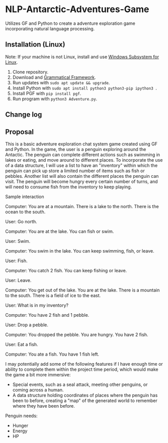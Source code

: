 # NLP-Antarctic-Adventures-Game

Utilizes GF and Python to create a adventure exploration game incorporating natural language processing.

## Installation (Linux)

Note: If your machine is not Linux, install and use [Windows Subsystem for Linux](https://learn.microsoft.com/en-us/windows/wsl/install).

1. Clone repository.
2. Download and [Grammatical Framework](https://www.grammaticalframework.org/download/index-3.11.html).
3. Run updates with `sudo apt update && upgrade`.
4. Install Python with `sudo apt install python3 python3-pip ipython3 `.
5. Install PGF with `pip install pgf`.
6. Run program with `python3 Adventure.py`.

## Change log

## Proposal

This is a basic adventure exploration chat system game created using GF and Python. In the game, the user is a penguin exploring around the Antactic. The penguin can complete different actions such as swimming in lakes or eating, and move around to different places. To incorporate the use of a data structure, I will use a list to have an "inventory" within which the penguin can pick up store a limited number of items such as fish or pebbles. Another list will also contain the different places the penguin can visit. The penguin will become hungry every certain number of turns, and will need to consume fish from the inventory to keep playing.

Sample interaction

Computer: You are at a mountain. There is a lake to the north. There is the ocean to the south.

User: Go north.

Computer: You are at the lake. You can fish or swim.

User: Swim.

Computer: You swim in the lake. You can keep swimming, fish, or leave.

User: Fish.

Computer: You catch 2 fish. You can keep fishing or leave.

User: Leave.

Computer: You get out of the lake. You are at the lake. There is a mountain to the south. There is a field of ice to the east.

User: What is in my inventory?

Computer: You have 2 fish and 1 pebble.

User: Drop a pebble.

Computer: You dropped the pebble. You are hungry. You have 2 fish.

User: Eat a fish.

Computer: You ate a fish. You have 1 fish left.


I may potentially add some of the following features if I have enough time or ability to complete them within the project time period, which would make the game a bit more immersive:
- Special events, such as a seal attack, meeting other penguins, or coming across a human.
- A data structure holding coordinates of places where the penguin has been to before, creating a "map" of the generated world to remember where they have been before.

Penguin needs:
- Hunger
- Energy
- HP
